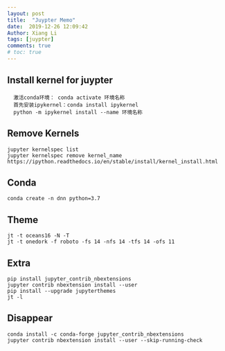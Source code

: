 ```yaml
---
layout: post
title:  "Juypter Memo"
date:  2019-12-26 12:09:42
Author: Xiang Li
tags: [juypter]
comments: true
# toc: true
---
```


## Install kernel for juypter

```
  激活conda环境： conda activate 环境名称
  首先安装ipykernel：conda install ipykernel
  python -m ipykernel install --name 环境名称
```
<!--more-->

## Remove Kernels
```
jupyter kernelspec list
jupyter kernelspec remove kernel_name
https://ipython.readthedocs.io/en/stable/install/kernel_install.html
```
## Conda
```
conda create -n dnn python=3.7
```
## Theme
```
jt -t oceans16 -N -T
jt -t onedork -f roboto -fs 14 -nfs 14 -tfs 14 -ofs 11
```
## Extra
```
pip install jupyter_contrib_nbextensions
jupyter contrib nbextension install --user
pip install --upgrade jupyterthemes
jt -l
```
## Disappear
```
conda install -c conda-forge jupyter_contrib_nbextensions
jupyter contrib nbextension install --user --skip-running-check
```